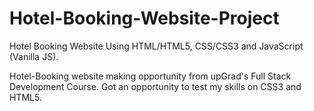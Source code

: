 # Hotel-Booking-Website-Project
Hotel Booking Website Using HTML/HTML5, CSS/CSS3 and JavaScript (Vanilla JS).

Hotel-Booking website making opportunity from upGrad's Full Stack Development Course. Got an opportunity to test my skills on CSS3 and HTML5.

